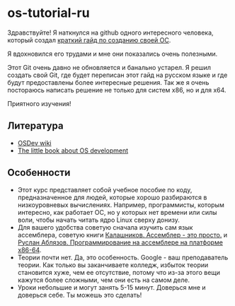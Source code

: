 os-tutorial-ru
==============
Здравствуйте! Я наткнулся на github одного интересного человека, который создал [краткий гайд по созданию своей ОС](https://github.com/cfenollosa/os-tutorial).

Я вдохновился его трудами и мне они показались очень полезными.

Этот Git очень давно не обновляется и банально устарел. Я решил создать свой Git, где будет переписан этот гайд на русском языке и где будут предоставлены более интересные решения. Так же я очень постораюсь написать решение не только для систем x86, но и для x64.

Приятного изучения!

Литература
----------
- [OSDev wiki](http://wiki.osdev.org/)
- [The little book about OS development](https://littleosbook.github.io)

Особенности
-----------
- Этот курс представляет собой учебное пособие по коду, предназначенное для людей, которые хорошо разбираются в низкоуровневых вычислениях. Например,
программисты, которым интересно, как работает ОС, но у которых нет времени или силы воли, чтобы начать читать ядро Linux
сверху донизу.
- Для вашего удобства советую сначала изучить сам язык ассемблера, советую книги [Калашников. Ассемблер - это просто.](https://djvu.online/file/JYLYccOlXCZds) и [Руслан Аблязов. Программирование на ассемблере на платформе x86-64](http://lib.jizpi.uz/pluginfile.php/7368/mod_resource/content/0/Программирование_на_ассемблере_на_платформе_x86_64_Р_Аблязов_2.pdf).
- Теории почти нет. Да, это особенность. Google - ваш преподаватель теории. Как только вы заканчиваете колледж,
избыток теории становится хуже, чем ее отсутствие, потому что из-за этого вещи кажутся более сложными, чем они есть на самом деле.
- Уроки небольшие и могут занять 5-15 минут. Доверься мне и доверься себе. Ты можешь это сделать!